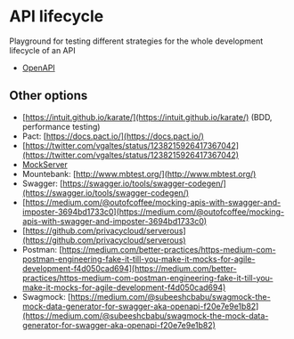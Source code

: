 # API lifecycle
Playground for testing different strategies for the whole development lifecycle of an API

* [OpenAPI](./openapi/README.md)

## Other options
- [https://intuit.github.io/karate/](https://intuit.github.io/karate/) (BDD, performance testing)
- Pact: [https://docs.pact.io/](https://docs.pact.io/)
- [https://twitter.com/vgaltes/status/1238215926417367042](https://twitter.com/vgaltes/status/1238215926417367042)
- [MockServer](https://www.mock-server.com/#what-is-mockserver)
- Mountebank: [http://www.mbtest.org/](http://www.mbtest.org/)
- Swagger: [https://swagger.io/tools/swagger-codegen/](https://swagger.io/tools/swagger-codegen/)
- [https://medium.com/@outofcoffee/mocking-apis-with-swagger-and-imposter-3694bd1733c0](https://medium.com/@outofcoffee/mocking-apis-with-swagger-and-imposter-3694bd1733c0)
- [https://github.com/privacycloud/serverous](https://github.com/privacycloud/serverous)
- Postman: [https://medium.com/better-practices/https-medium-com-postman-engineering-fake-it-till-you-make-it-mocks-for-agile-development-f4d050cad694](https://medium.com/better-practices/https-medium-com-postman-engineering-fake-it-till-you-make-it-mocks-for-agile-development-f4d050cad694)
- Swagmock: [https://medium.com/@subeeshcbabu/swagmock-the-mock-data-generator-for-swagger-aka-openapi-f20e7e9e1b82](https://medium.com/@subeeshcbabu/swagmock-the-mock-data-generator-for-swagger-aka-openapi-f20e7e9e1b82)